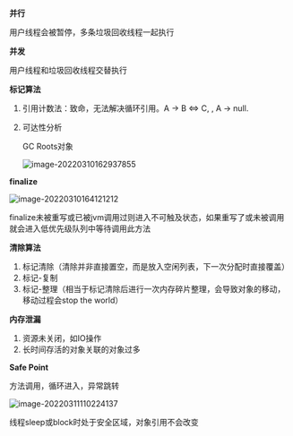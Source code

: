 **并行**

用户线程会被暂停，多条垃圾回收线程一起执行

**并发**

用户线程和垃圾回收线程交替执行

**标记算法**

1. 引用计数法：致命，无法解决循环引用。A -> B <=> C, , A -> null.

2. 可达性分析

   GC Roots对象

   ![image-20220310162937855](E:\学习笔记\typora\img\image-20220310162937855.png)

**finalize**

![image-20220310164121212](E:\学习笔记\typora\img\image-20220310164121212.png)

finalize未被重写或已被jvm调用过则进入不可触及状态，如果重写了或未被调用就会进入低优先级队列中等待调用此方法

**清除算法**

1. 标记清除（清除并非直接置空，而是放入空闲列表，下一次分配时直接覆盖）
2. 标记-复制
3. 标记-整理（相当于标记清除后进行一次内存碎片整理，会导致对象的移动，移动过程会stop the world）

**内存泄漏**

1. 资源未关闭，如IO操作
2. 长时间存活的对象关联的对象过多

**Safe Point**

方法调用，循环进入，异常跳转

![image-20220311110224137](E:\学习笔记\typora\img\image-20220311110224137.png)

线程sleep或block时处于安全区域，对象引用不会改变
